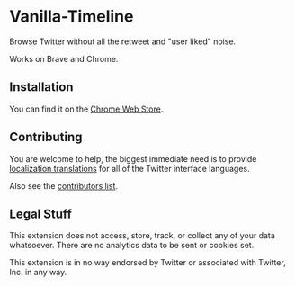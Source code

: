 # Vanilla-Timeline
Browse Twitter without all the retweet and "user liked" noise.

Works on Brave and Chrome.

## Installation
You can find it on the [Chrome Web Store](https://chrome.google.com/webstore/detail/igolfhjmmmclfcjjfmafbghjeelmafij).

## Contributing
You are welcome to help, the biggest immediate need is to provide [localization translations](https://github.com/jacobpretorius/Vanilla-Timeline/blob/master/src/Localization.js) for all of the Twitter interface languages.

Also see the [contributors list](https://github.com/jacobpretorius/Vanilla-Timeline/blob/master/CONTRIBUTORS.md).

## Legal Stuff
This extension does not access, store, track, or collect any of your data whatsoever. There are no analytics data to be sent or cookies set.

This extension is in no way endorsed by Twitter or associated with Twitter, Inc. in any way.
